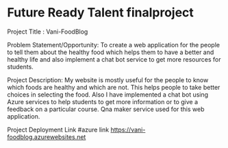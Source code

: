# Future Ready Talent finalproject

Project Title : Vani-FoodBlog

Problem Statement/Opportunity:
To create a web application for the people to tell them about the healthy food which helps them to have a better and healthy life and also implement a chat bot service to get more resources for students.

Project Description:
My website is mostly useful for the people to know which foods are healthy and which are not. This helps people to take better choices in selecting the food. Also I have implemented a chat bot using Azure services to help students to get more information or to give a feedback on a particular course. Qna maker service used for this web application.

Project Deployment Link
#azure link https://vani-foodblog.azurewebsites.net
